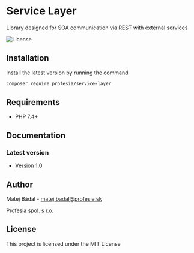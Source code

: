 # Service Layer
 
Library designed for SOA communication via REST with external services

![License](https://img.shields.io/packagist/l/profesia/service-layer)

## Installation
Install the latest version by running the command
```bash
composer require profesia/service-layer
```

## Requirements
- PHP 7.4+

## Documentation
### Latest version
* [Version 1.0](docs/1.0/index.html)

## Author
Matej Bádal - matej.badal@profesia.sk

Profesia spol. s r.o.
## License
This project is licensed under the MIT License
